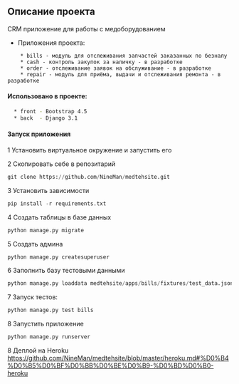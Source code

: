 ##  Описание проекта 

CRM приложение для работы с медоборудованием


  - Приложения проекта:
  
```
    * bills - модуль для отслеживания запчастей заказанных по безналу
    * cash - контроль закупок за наличку - в разработке
    * order - отслеживание заявок на обслуживание - в разработке
    * repair - модуль для приёма, выдачи и отслеживания ремонта - в разработке
```

#### Использовано в проекте:

```bash
  * front - Bootstrap 4.5
  * back  - Django 3.1
```

#### Запуск приложения

1 Установить виртуальное окружение и запустить его

2 Скопировать себе в репозитарий 

```python
git clone https://github.com/NineMan/medtehsite.git
```

3 Установить зависимости
  
```python
pip install -r requirements.txt
```
    
4 Создать таблицы в базе данных 
  
```python
python manage.py migrate
```
    
5 Создать админа
  
```python
python manage.py createsuperuser
```
    
6 Заполнить базу тестовыми данными
  
```python
python manage.py loaddata medtehsite/apps/bills/fixtures/test_data.json
``` 

7 Запуск тестов:

```python
python manage.py test bills
```
8 Запустить приложение
  
```python
python manage.py runserver
```

8 Деплой на Heroku
https://github.com/NineMan/medtehsite/blob/master/heroku.md#%D0%B4%D0%B5%D0%BF%D0%BB%D0%BE%D0%B9-%D0%BD%D0%B0-heroku

